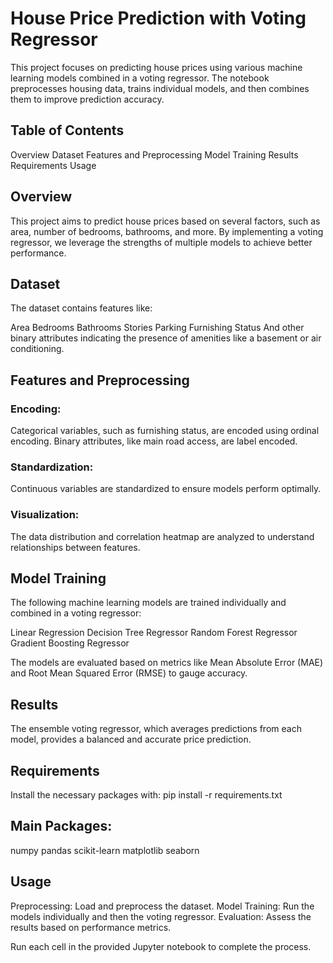 
# House Price Prediction with Voting Regressor

This project focuses on predicting house prices using various machine learning models combined in a voting regressor. The notebook preprocesses housing data, trains individual models, and then combines them to improve prediction accuracy.

## Table of Contents

Overview
Dataset
Features and Preprocessing
Model Training
Results
Requirements
Usage

## Overview

This project aims to predict house prices based on several factors, such as area, number of bedrooms, bathrooms, and more. By implementing a voting regressor, we leverage the strengths of multiple models to achieve better performance.


## Dataset
The dataset contains features like:

Area
Bedrooms
Bathrooms
Stories
Parking
Furnishing Status
And other binary attributes indicating the presence of amenities like a basement or air conditioning.


## Features and Preprocessing

### Encoding:

Categorical variables, such as furnishing status, are encoded using ordinal encoding.
Binary attributes, like main road access, are label encoded.

### Standardization:

Continuous variables are standardized to ensure models perform optimally.

### Visualization:

The data distribution and correlation heatmap are analyzed to understand relationships between features.


## Model Training
The following machine learning models are trained individually and combined in a voting regressor:

Linear Regression
Decision Tree Regressor
Random Forest Regressor
Gradient Boosting Regressor

The models are evaluated based on metrics like Mean Absolute Error (MAE) and Root Mean Squared Error (RMSE) to gauge accuracy.


## Results

The ensemble voting regressor, which averages predictions from each model, provides a balanced and accurate price prediction.


## Requirements
Install the necessary packages with:
pip install -r requirements.txt


## Main Packages:

numpy
pandas
scikit-learn
matplotlib
seaborn


## Usage

Preprocessing: Load and preprocess the dataset.
Model Training: Run the models individually and then the voting regressor.
Evaluation: Assess the results based on performance metrics.

Run each cell in the provided Jupyter notebook to complete the process.
